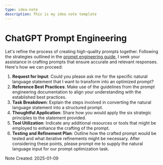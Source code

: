 ```yaml
---
type: idea-note
description: This is my idea note template
---
```


# ChatGPT Prompt Engineering

Let's refine the process of creating high-quality prompts together. Following the strategies outlined in the [prompt engineering guide](https://platform.openai.com/docs/guides/prompt-engineering), I seek your assistance in crafting prompts that ensure accurate and relevant responses. Here's how we can proceed: 

1. **Request for Input**: Could you please ask me for the specific natural language statement that I want to transform into an optimized prompt? 
2. **Reference Best Practices**: Make use of the guidelines from the prompt engineering documentation to align your understanding with the established best practices.
3. **Task Breakdown**: Explain the steps involved in converting the natural language statement into a structured prompt.
4. **Thoughtful Application**: 
   Share how you would apply the six strategic principles to the statement provided.
5. **Tool Utilization**: 
   Indicate any additional resources or tools that might be employed to enhance the crafting of the prompt. 
6. **Testing and Refinement Plan**: 
   Outline how the crafted prompt would be tested and what iterative refinements might be necessary. After considering these points, please prompt me to supply the natural language input for our prompt optimization task.

Note Created: 2025-01-09
